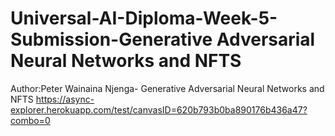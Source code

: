 # Universal-AI-Diploma-Week-5-Submission-Generative Adversarial Neural Networks and NFTS
Author:Peter Wainaina Njenga-
Generative Adversarial Neural Networks and NFTS
https://async-explorer.herokuapp.com/test/canvasID=620b793b0ba890176b436a47?combo=0
